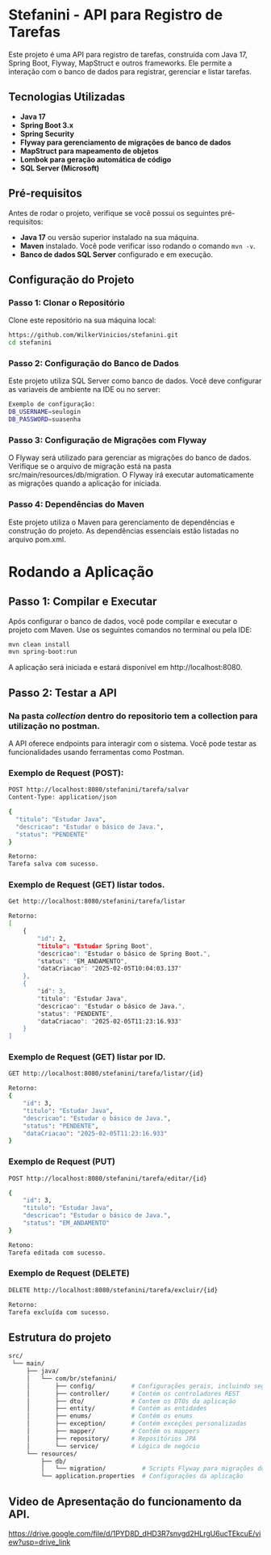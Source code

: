 # Stefanini - API para Registro de Tarefas

Este projeto é uma API para registro de tarefas, construída com Java 17, Spring Boot, Flyway, MapStruct e outros frameworks. Ele permite a interação com o banco de dados para registrar, gerenciar e listar tarefas.

## Tecnologias Utilizadas

- **Java 17**
- **Spring Boot 3.x**
- **Spring Security**
- **Flyway para gerenciamento de migrações de banco de dados**
- **MapStruct para mapeamento de objetos**
- **Lombok para geração automática de código**
- **SQL Server (Microsoft)**

## Pré-requisitos

Antes de rodar o projeto, verifique se você possui os seguintes pré-requisitos:

- **Java 17** ou versão superior instalado na sua máquina.
- **Maven** instalado. Você pode verificar isso rodando o comando `mvn -v`.
- **Banco de dados SQL Server** configurado e em execução.

## Configuração do Projeto

### Passo 1: Clonar o Repositório

Clone este repositório na sua máquina local:

```bash
https://github.com/WilkerVinicios/stefanini.git
cd stefanini
```

### Passo 2: Configuração do Banco de Dados

Este projeto utiliza SQL Server como banco de dados. 
Você deve configurar as variaveis de ambiente na IDE ou no server:

```bash
Exemplo de configuração:
DB_USERNAME=seulogin
DB_PASSWORD=suasenha
```

### Passo 3: Configuração de Migrações com Flyway

O Flyway será utilizado para gerenciar as migrações do banco de dados. 
Verifique se o arquivo de migração está na pasta src/main/resources/db/migration. 
O Flyway irá executar automaticamente as migrações quando a aplicação for iniciada.

### Passo 4: Dependências do Maven

Este projeto utiliza o Maven para gerenciamento de dependências e construção do projeto. 
As dependências essenciais estão listadas no arquivo pom.xml.


# Rodando a Aplicação

## Passo 1: Compilar e Executar
Após configurar o banco de dados, você pode compilar e executar o projeto com Maven. 
Use os seguintes comandos no terminal ou pela IDE:

```bash
mvn clean install
mvn spring-boot:run
```

A aplicação será iniciada e estará disponível em http://localhost:8080.

## Passo 2: Testar a API
### Na pasta *collection* dentro do repositorio tem a collection para utilização no postman.

A API oferece endpoints para interagir com o sistema. 
Você pode testar as funcionalidades usando ferramentas como Postman.

### Exemplo de Request (POST):
```bash
POST http://localhost:8080/stefanini/tarefa/salvar
Content-Type: application/json

{
  "titulo": "Estudar Java",
  "descricao": "Estudar o básico de Java.",
  "status": "PENDENTE"
}
```
```bash
Retorno:
Tarefa salva com sucesso.
```

### Exemplo de Request (GET) listar todos.
```bash
Get http://localhost:8080/stefanini/tarefa/listar

```
```bash
Retorno:
[
    {
        "id": 2,
        "titulo": "Estudar Spring Boot",
        "descricao": "Estudar o básico de Spring Boot.",
        "status": "EM_ANDAMENTO",
        "dataCriacao": "2025-02-05T10:04:03.137"
    },
	{
		"id": 3,
		"titulo": "Estudar Java",
		"descricao": "Estudar o básico de Java.",
		"status": "PENDENTE",
		"dataCriacao": "2025-02-05T11:23:16.933"
	}
]
```

### Exemplo de Request (GET) listar por ID.
```bash
GET http://localhost:8080/stefanini/tarefa/listar/{id}

```
```bash
Retorno:
{
    "id": 3,
    "titulo": "Estudar Java",
    "descricao": "Estudar o básico de Java.",
    "status": "PENDENTE",
    "dataCriacao": "2025-02-05T11:23:16.933"
}
```

### Exemplo de Request (PUT)
```bash
POST http://localhost:8080/stefanini/tarefa/editar/{id}

{
    "id": 3,
    "titulo": "Estudar Java",
    "descricao": "Estudar o básico de Java.",
    "status": "EM_ANDAMENTO"
}
```
```bash
Retono:
Tarefa editada com sucesso.
```

### Exemplo de Request (DELETE)
```bash
DELETE http://localhost:8080/stefanini/tarefa/excluir/{id}

```
```bash
Retorno:
Tarefa excluída com sucesso.
```

## Estrutura do projeto
```bash
src/
 └── main/
     ├── java/
     │   └── com/br/stefanini/
     │       ├── config/          # Configurações gerais, incluindo segurança 
     │       ├── controller/      # Contém os controladores REST
     │       ├── dto/             # Contem os DTOs da aplicação
     │       ├── entity/          # Contém as entidades
     │       ├── enums/           # Contém os enums
     │       ├── exception/       # Contém exceções personalizadas
     │       ├── mapper/          # Contém os mappers
     │       ├── repository/      # Repositórios JPA
     │       └── service/         # Lógica de negócio    
     └── resources/
         ├── db/
         │   └── migration/          # Scripts Flyway para migrações do banco
         └── application.properties  # Configurações da aplicação
```
## Video de Apresentação do funcionamento da API.

https://drive.google.com/file/d/1PYD8D_dHD3R7snvgd2HLrgU6ucTEkcuE/view?usp=drive_link
